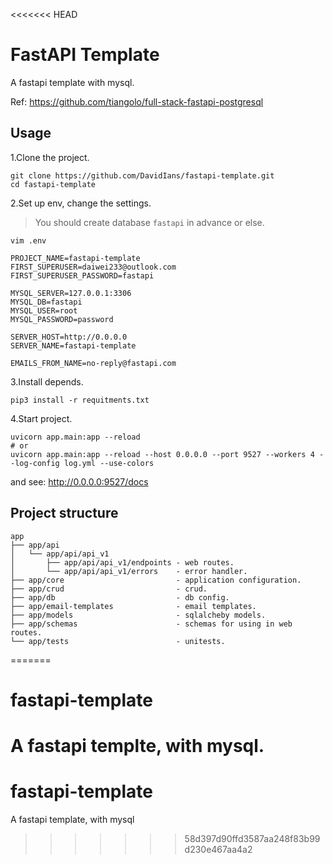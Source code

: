 <<<<<<< HEAD
# FastAPI Template

A fastapi template with mysql.

Ref: https://github.com/tiangolo/full-stack-fastapi-postgresql



## Usage

1.Clone the project.

```shell
git clone https://github.com/DavidIans/fastapi-template.git
cd fastapi-template
```



2.Set up env, change the settings.

> You should create database `fastapi` in advance or else.

`vim .env`

```
PROJECT_NAME=fastapi-template
FIRST_SUPERUSER=daiwei233@outlook.com
FIRST_SUPERUSER_PASSWORD=fastapi

MYSQL_SERVER=127.0.0.1:3306
MYSQL_DB=fastapi
MYSQL_USER=root
MYSQL_PASSWORD=password

SERVER_HOST=http://0.0.0.0
SERVER_NAME=fastapi-template

EMAILS_FROM_NAME=no-reply@fastapi.com
```



3.Install depends.

```shell
pip3 install -r requitments.txt
```



4.Start project.

```shell
uvicorn app.main:app --reload
# or 
uvicorn app.main:app --reload --host 0.0.0.0 --port 9527 --workers 4 --log-config log.yml --use-colors
```

and see: http://0.0.0.0:9527/docs



## Project structure

```
app
├── app/api
│   └── app/api/api_v1
│       ├── app/api/api_v1/endpoints - web routes.
│       └── app/api/api_v1/errors    - error handler.
├── app/core                         - application configuration.
├── app/crud                         - crud.
├── app/db                           - db config.
├── app/email-templates              - email templates.
├── app/models                       - sqlalcheby models.
├── app/schemas                      - schemas for using in web routes.
└── app/tests                        - unitests.
```

=======
# fastapi-template
A fastapi templte, with mysql.
=======
# fastapi-template
A fastapi template, with mysql
>>>>>>> 58d397d90ffd3587aa248f83b99d230e467aa4a2
